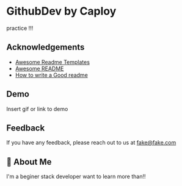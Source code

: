 
# GithubDev by Caploy
practice !!!

## Acknowledgements

 - [Awesome Readme Templates](https://awesomeopensource.com/project/elangosundar/awesome-README-templates)
 - [Awesome README](https://github.com/matiassingers/awesome-readme)
 - [How to write a Good readme](https://bulldogjob.com/news/449-how-to-write-a-good-readme-for-your-github-project)


## Demo

Insert gif or link to demo

## Feedback

If you have any feedback, please reach out to us at fake@fake.com


## 🚀 About Me
I'm a beginer stack developer
want to learn more than!!
